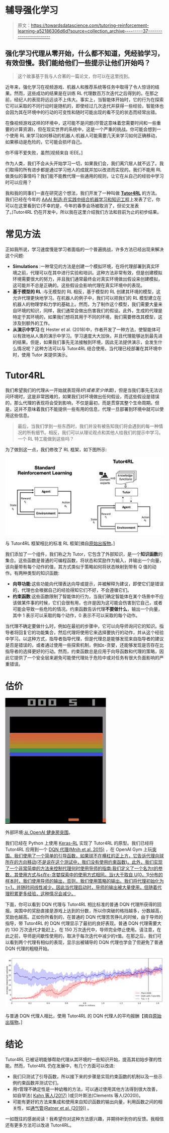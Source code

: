 # 辅导强化学习

> 原文：<https://towardsdatascience.com/tutoring-reinforcement-learning-a52186306d6d?source=collection_archive---------37----------------------->

## 强化学习代理从零开始，什么都不知道，凭经验学习，有效但慢。我们能给他们一些提示让他们开始吗？

> 这个故事基于我与人合著的一篇论文，你可以在这里找到。

近年来，强化学习在视频游戏、机器人和推荐系统等任务中取得了令人惊讶的结果。然而，这些成功的结果是在训练 RL 代理数百万次迭代之后得到的。在那之前，经纪人的表现将远远谈不上伟大。事实上，当智能体开始时，它的行为在探索它可以采取的不同行动时是随机的，即使经过几次迭代并获得一些经验，智能体也会因为其在环境中的行动的可变性和随时可能出现的看不见的状态而经常出错。

在像视频游戏这样的环境中，这可能不是问题(尽管这意味着您需要时间和一些重要的计算资源)，但在现实世界的系统中，这是一个严重的挑战。你可能会想到一个使用 RL 来学习如何移动的机器人:机器人可能需要几天来学习如何正确移动，如果移动是危险的，它可能会损坏自己。

你不得不爱失败，虽然[视频来自 IEEE。]

作为人类，我们不会从头开始学习一切，如果我们会，我们离穴居人就不远了。我们取得的所有进步都是通过学习他人的成就并加以改进而实现的。我们不能用 RL 做类似的事情吗？我们能不能教代理一些通用的规则，让它在从自己的经验中学习时可以应用？

我和我的同事们一直在研究这个想法，我们开发了一种叫做 [**Tutor4RL**](http://ceur-ws.org/Vol-2600/short9.pdf) 的方法。我们已经在今年的 [AAAI 制造:在实践中结合机器学习和知识工程](https://www.aaai-make.info)上发表了它，你可以在这里看到它(不幸的是，今年的春季会场被取消了，但论文发表了。)Tutor4RL 仍在开发中，所以我在这里介绍我们方法和目前为止的初步结果。

# 常见方法

正如我所说，学习速度慢是学习者面临的一个普遍挑战，许多方法已经出现来解决这个问题:

*   **Simulations** :一种常见的方法是创建一个模拟环境，在将代理部署到真实环境之前，代理可以在其中进行实验和培训。这种方法非常有效，但是创建模拟环境需要很大的努力，并且我们通常最终会对真实环境做出假设来创建模拟，这可能并不总是正确的。这些假设会影响代理在真实环境中的表现。
*   **基于模型的 RL** :与无模型的 RL 相反，基于模型的 RL 创建其环境的模型，这允许代理更快地学习。在机器人的例子中，我们可以把我们的 RL 模型建立在机器人的物理学和力学的基础上。然而，为了制作这个模型，我们需要大量来自环境的知识，同样，我们通常会做出伤害我们的假设。此外，生成的代理是特定于其环境的，如果我们想将其用于不同的环境，我们需要修改其模型，这涉及到额外的工作。
*   **从演示中学习**:在 Hester et al. (2018)中，作者开发了一种方法，使智能体可以有效地从人类的演示中学习。学习速度大大加快，并且代理能够达到最先进的结果。但是，如果我们事先无法接触到环境，因此无法提供演示，会发生什么情况呢？这种方法可以与 Tutor4RL 结合使用，当代理已经部署在其环境中时，使用 Tutor 来提供演示。

# Tutor4RL

我们希望我们的代理从一开始就表现得*好(或者至少体面)*，但是当我们事先无法访问环境时，这是非常困难的，如果我们对环境做出任何假设，而这些假设是错误的，那么代理的表现将会受到影响，不仅是最初，而是贯穿其整个生命周期。但是，这并不意味着我们不能提供一些有用的信息，代理一旦部署到环境中就可以使用这些信息。

> 最后，当我们学到一些东西时，我们并没有被告知我们将会遇到的每一种情况的所有细节。相反，我们可以从理论观点和其他人给我们的提示中学习。一个 RL 特工能做到这些吗？

为了做到这一点，我们修改了 RL 框架，如下图所示:

![](img/dbb9152efc40662fbc08ebe68368715a.png)

与 Tutor4RL 框架相比的标准 RL 框架[摘自[原始出版物](http://ceur-ws.org/Vol-2600/short9.pdf)。]

我们添加了一个组件，我们称之为 Tutor，它包含了外部知识，是一个**知识函数**的集合。这些函数是普通的可编程函数，将状态和奖励作为输入，并输出一个向量，该向量带有每个动作的值，其方式类似于策略如何将状态映射到带有 Q 值的动作。有两种类型的知识函数:

*   **向导功能**:这些功能向代理表达向导或提示，并被解释为建议，即使它们是错误的，代理也会根据自己的经验得知它们不好，不会遵循它们。
*   **约束函数**:这些函数限制了智能体的行为，当我们确定智能体在某个场景中不应该做某件事的时候，它们会很有用，也许是因为这可能会伤害到它自己，或者可能会导致一些危险的情况。约束函数告诉代理**不要做什么**，输出一个向量，其中 1 表示可以采取的每个动作，0 表示不可以采取的每个动作。

当代理不确定要做什么时，例如在最初的步骤中，它可以向导师询问它的知识。指导者将回复它的功能集合，然后代理将使用它来选择要执行的动作，并从这个经验中学习。以这种方式，指导者指导代理，但是代理总是能够发现来自指导者的建议是否是错误的，或者通过使用一些探索机制，例如ε-贪婪，还能够发现是否存在比指导者的选择更好的行动。然而，约束函数总是应用于向导函数和代理的策略，因此它提供了一个安全层来避免可能使代理处于危险中或对任务有很大负面影响的严重错误。

# 估价

![](img/f317727906a50b95b923771fae87b7b6.png)

外部环境:[从 OpenAI 健身房突围](https://gym.openai.com/envs/Breakout-v0/)。

我们已经在 Python 上使用 [Keras-RL](https://github.com/keras-rl/keras-rl) 实现了 Tutor4RL 的原型。我们已经将 Tutor4RL 应用到一个 [DQN 代理(Mnih et al. 2015)](https://www.cl.uni-heidelberg.de/courses/ws17/reinforcement/MnihETAL15.pdf) ，在 OpenAI Gym 上玩[突围。我们使用了一个简单的引导函数，如果球不在横杠的正上方，它告诉代理向球所在的方向移动(不是说在这个测试中，我们没有使用约束函数)。此外，我们实现了一个非常简单的方法来控制代理何时使用导师的指南:我们定义了一个名为τ的参数，其使用方式与ε在ε-贪婪探索中的使用方式相同。当τ大于取自 U(0，1)分布的样本时，我们使用导师的输出，否则，我们使用策略的输出。我们将代理初始化为τ=1，并随时间线性减少，因此当代理启动时，导师的输出被大量使用，但随着代理积累更多经验，这种情况会减少。](https://gym.openai.com/envs/Breakout-v0/)

下面，你可以看到 DQN 代理与 Tutor4RL 相比标准的普通 DQN 代理所获得的回报。突围中的奖励直接是游戏上达到的分数，所以你突破的格挡越多，分数越高，奖励也越高。正如你所看到的，在普通的 DQN 代理苦苦挣扎的时候，由于导师的指导，带 Tutor4RL 的 DQN 代理显示了最初的良好表现。普通 DQN 代理需要大约 130 万次迭代才能赶上，在 150 万次迭代中，导师完全停止使用。请注意，在此之前，导师是间歇性使用的，取决于每次迭代中减少的τ值。在那之后，我们可以看到两个代理有相似的表现，显示出被辅导的 DQN 代理也学会了但避免了普通 DQN 代理的粗糙开始。

![](img/4f705cd70289494aa14dee48bb2f21b9.png)

与普通 DQN 代理人相比，使用 Tutor4RL 的 DQN 代理人的平均报酬【摘自[原始出版物](http://ceur-ws.org/Vol-2600/short9.pdf)。]

# 结论

Tutor4RL 已被证明能够帮助代理从其环境的一些知识开始，提高其初始步骤的性能。然而，Tutor4RL 仍在发展中，有几个方面可以改进:

*   我们只测试了引导函数，所以接下来的步骤是实现约束函数的机制以及一些示例约束函数并测试它们。
*   用τ管理不确定性是一种幼稚的方法，可以通过使用其他方法得到很大改善，如自举法( [Kahn 等人(2017)](https://arxiv.org/pdf/1702.01182.pdf) )或贝叶斯法(Clements 等人(2020))。
*   可能有更好的方法来集成和使用来自知识函数的输出向量，利用函数之间的相关性，如[通气管(Ratner et al. (2019))](https://link.springer.com/article/10.1007/s00778-019-00552-1) 。

一如既往的感谢阅读！我希望你对这种方法感兴趣，并期待听到你的反馈。我相信还有更多方法可以改进 Tutor4RL。
